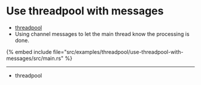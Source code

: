 # Use threadpool with messages

* [threadpool](https://crates.io/crates/threadpool)
* Using channel messages to let the main thread know the processing is done.

{% embed include file="src/examples/threadpool/use-threadpool-with-messages/src/main.rs" %}

---

* threadpool


